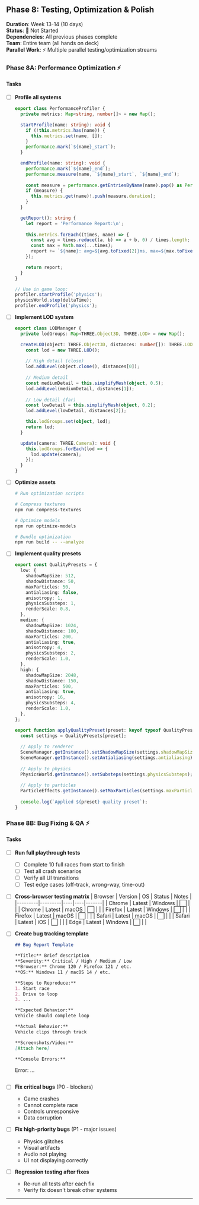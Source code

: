 ## Phase 8: Testing, Optimization & Polish
**Duration**: Week 13-14 (10 days)  
**Status**: 🔴 Not Started  
**Dependencies**: All previous phases complete  
**Team**: Entire team (all hands on deck)  
**Parallel Work**: ⚡ Multiple parallel testing/optimization streams

### Phase 8A: Performance Optimization ⚡

#### Tasks
- [ ] **Profile all systems**
  ```typescript
  export class PerformanceProfiler {
    private metrics: Map<string, number[]> = new Map();

    startProfile(name: string): void {
      if (!this.metrics.has(name)) {
        this.metrics.set(name, []);
      }
      performance.mark(`${name}_start`);
    }

    endProfile(name: string): void {
      performance.mark(`${name}_end`);
      performance.measure(name, `${name}_start`, `${name}_end`);
      
      const measure = performance.getEntriesByName(name).pop() as PerformanceMeasure;
      if (measure) {
        this.metrics.get(name)!.push(measure.duration);
      }
    }

    getReport(): string {
      let report = 'Performance Report:\n';
      
      this.metrics.forEach((times, name) => {
        const avg = times.reduce((a, b) => a + b, 0) / times.length;
        const max = Math.max(...times);
        report += `${name}: avg=${avg.toFixed(2)}ms, max=${max.toFixed(2)}ms\n`;
      });

      return report;
    }
  }

  // Use in game loop:
  profiler.startProfile('physics');
  physicsWorld.step(deltaTime);
  profiler.endProfile('physics');
  ```

- [ ] **Implement LOD system**
  ```typescript
  export class LODManager {
    private lodGroups: Map<THREE.Object3D, THREE.LOD> = new Map();

    createLOD(object: THREE.Object3D, distances: number[]): THREE.LOD {
      const lod = new THREE.LOD();
      
      // High detail (close)
      lod.addLevel(object.clone(), distances[0]);
      
      // Medium detail
      const mediumDetail = this.simplifyMesh(object, 0.5);
      lod.addLevel(mediumDetail, distances[1]);
      
      // Low detail (far)
      const lowDetail = this.simplifyMesh(object, 0.2);
      lod.addLevel(lowDetail, distances[2]);

      this.lodGroups.set(object, lod);
      return lod;
    }

    update(camera: THREE.Camera): void {
      this.lodGroups.forEach(lod => {
        lod.update(camera);
      });
    }
  }
  ```

- [ ] **Optimize assets**
  ```bash
  # Run optimization scripts

  # Compress textures
  npm run compress-textures

  # Optimize models
  npm run optimize-models

  # Bundle optimization
  npm run build -- --analyze
  ```

- [ ] **Implement quality presets**
  ```typescript
  export const QualityPresets = {
    low: {
      shadowMapSize: 512,
      shadowDistance: 50,
      maxParticles: 50,
      antialiasing: false,
      anisotropy: 1,
      physicsSubsteps: 1,
      renderScale: 0.8,
    },
    medium: {
      shadowMapSize: 1024,
      shadowDistance: 100,
      maxParticles: 200,
      antialiasing: true,
      anisotropy: 4,
      physicsSubsteps: 2,
      renderScale: 1.0,
    },
    high: {
      shadowMapSize: 2048,
      shadowDistance: 150,
      maxParticles: 500,
      antialiasing: true,
      anisotropy: 16,
      physicsSubsteps: 4,
      renderScale: 1.0,
    },
  };

  export function applyQualityPreset(preset: keyof typeof QualityPresets): void {
    const settings = QualityPresets[preset];
    
    // Apply to renderer
    SceneManager.getInstance().setShadowMapSize(settings.shadowMapSize);
    SceneManager.getInstance().setAntialiasing(settings.antialiasing);
    
    // Apply to physics
    PhysicsWorld.getInstance().setSubsteps(settings.physicsSubsteps);
    
    // Apply to particles
    ParticleEffects.getInstance().setMaxParticles(settings.maxParticles);
    
    console.log(`Applied ${preset} quality preset`);
  }
  ```

### Phase 8B: Bug Fixing & QA ⚡

#### Tasks
- [ ] **Run full playthrough tests**
  - [ ] Complete 10 full races from start to finish
  - [ ] Test all crash scenarios
  - [ ] Verify all UI transitions
  - [ ] Test edge cases (off-track, wrong-way, time-out)

- [ ] **Cross-browser testing matrix**
  | Browser | Version | OS | Status | Notes |
  |---------|---------|----|----|-------|
  | Chrome | Latest | Windows | ⬜ | |
  | Chrome | Latest | macOS | ⬜ | |
  | Firefox | Latest | Windows | ⬜ | |
  | Firefox | Latest | macOS | ⬜ | |
  | Safari | Latest | macOS | ⬜ | |
  | Safari | Latest | iOS | ⬜ | |
  | Edge | Latest | Windows | ⬜ | |

- [ ] **Create bug tracking template**
  ```markdown
  ## Bug Report Template
  
  **Title:** Brief description
  **Severity:** Critical / High / Medium / Low
  **Browser:** Chrome 120 / Firefox 121 / etc.
  **OS:** Windows 11 / macOS 14 / etc.
  
  **Steps to Reproduce:**
  1. Start race
  2. Drive to loop
  3. ...
  
  **Expected Behavior:**
  Vehicle should complete loop
  
  **Actual Behavior:**
  Vehicle clips through track
  
  **Screenshots/Video:**
  [Attach here]
  
  **Console Errors:**
  ```
  Error: ...
  ```
  ```

- [ ] **Fix critical bugs** (P0 - blockers)
  - Game crashes
  - Cannot complete race
  - Controls unresponsive
  - Data corruption

- [ ] **Fix high-priority bugs** (P1 - major issues)
  - Physics glitches
  - Visual artifacts
  - Audio not playing
  - UI not displaying correctly

- [ ] **Regression testing after fixes**
  - Re-run all tests after each fix
  - Verify fix doesn't break other systems

---